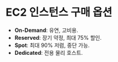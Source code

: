 # EC2 인스턴스 구매 옵션
- **On-Demand**: 유연, 고비용.
- **Reserved**: 장기 약정, 최대 75% 할인.
- **Spot**: 최대 90% 저렴, 중단 가능.
- **Dedicated**: 전용 물리 호스트.

